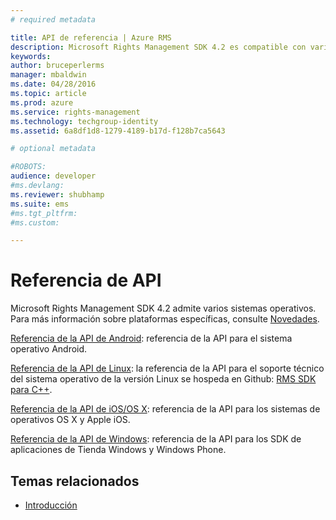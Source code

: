 ```yaml
---
# required metadata

title: API de referencia | Azure RMS
description: Microsoft Rights Management SDK 4.2 es compatible con varios sistemas operativos; Android, iOS, OS X, Linux, Windows Phone y Tienda Windows.
keywords:
author: bruceperlerms
manager: mbaldwin
ms.date: 04/28/2016
ms.topic: article
ms.prod: azure
ms.service: rights-management
ms.technology: techgroup-identity
ms.assetid: 6a8df1d8-1279-4189-b17d-f128b7ca5643

# optional metadata

#ROBOTS:
audience: developer
#ms.devlang:
ms.reviewer: shubhamp
ms.suite: ems
#ms.tgt_pltfrm:
#ms.custom:

---
```


# Referencia de API

Microsoft Rights Management SDK 4.2 admite varios sistemas operativos. Para más información sobre plataformas específicas, consulte [Novedades](release-notes.md).

[Referencia de la API de Android](https://stage.docs.microsoft.com/rights-management/sdk/4.2/api/android/com.microsoft.rightsmanagement): referencia de la API para el sistema operativo Android.

[Referencia de la API de Linux](linux-c-api-reference.md): la referencia de la API para el soporte técnico del sistema operativo de la versión Linux se hospeda en Github: [RMS SDK para C++](http://azuread.github.io/rms-sdk-for-cpp/annotated.html).

[Referencia de la API de iOS/OS X](https://stage.docs.microsoft.com/rights-management/sdk/4.2/api/iOS/iOS): referencia de la API para los sistemas de operativos OS X y Apple iOS.

[Referencia de la API de Windows](https://stage.docs.microsoft.com/rights-management/sdk/4.2/api/winrt/Microsoft.RightsManagement): referencia de la API para los SDK de aplicaciones de Tienda Windows y Windows Phone.

## Temas relacionados ##

* [Introducción](get-started.md)
 

 


<!--HONumber=Apr16_HO3-->


